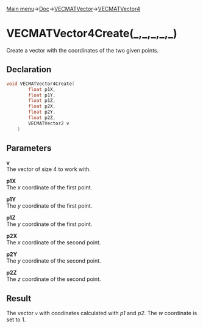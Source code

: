 [Main menu](../../../../Readme.md)->[Doc](../../../VECMATKit.md)->[VECMATVector](../../VECMATVector.md)->[VECMATVector4](../../VECMATVector4.md)

# VECMATVector4Create(\_,\_,\_,\_,\_)
Create a vector with the coordinates of the two given points.

## **Declaration**
```C
void VECMATVector4Create(
        float p1X,
        float p1Y,
        float p1Z,
        float p2X,
        float p2Y,
        float p2Z,
        VECMATVector2 v
    )
```


## **Parameters**
**v**  
The vector of size 4 to work with.

**p1X**  
The _x_ coordinate of the first point.

**p1Y**  
The _y_ coordinate of the first point.

**p1Z**  
The _y_ coordinate of the first point.

**p2X**  
The _x_ coordinate of the second point.

**p2Y**  
The _y_ coordinate of the second point.

**p2Z**  
The _z_ coordinate of the second point.

## **Result**
The vector `v` with coodinates calculated with _p1_ and _p2_. The _w_ coordinate is set to 1.
